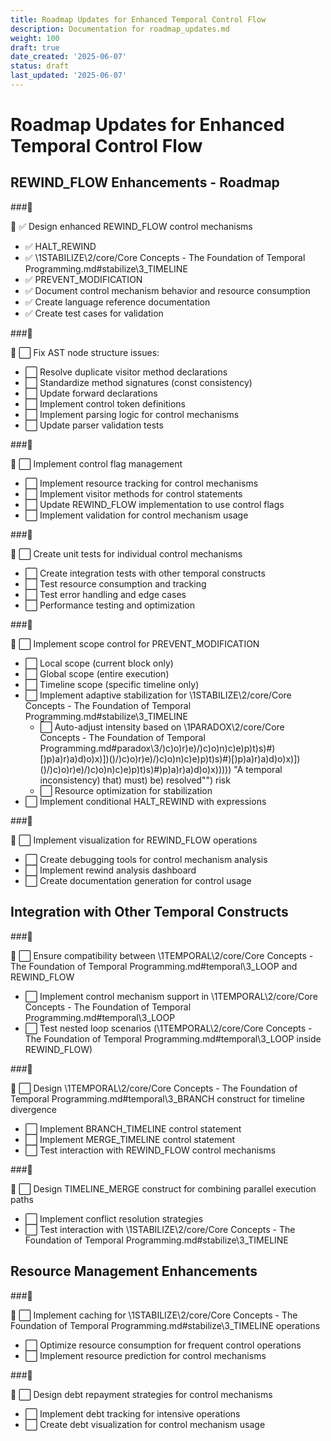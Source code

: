 ```yaml
---
title: Roadmap Updates for Enhanced Temporal Control Flow
description: Documentation for roadmap_updates.md
weight: 100
draft: true
date_created: '2025-06-07'
status: draft
last_updated: '2025-06-07'
---
```


# Roadmap Updates for Enhanced Temporal Control Flow

## REWIND_FLOW Enhancements - Roadmap

###

 ✅ Design enhanced REWIND_FLOW control mechanisms
  - ✅ HALT_REWIND
  - ✅ \1STABILIZE\2/core/Core Concepts - The Foundation of Temporal Programming.md#stabilize\3_TIMELINE
  - ✅ PREVENT_MODIFICATION
- ✅ Document control mechanism behavior and resource consumption
- ✅ Create language reference documentation
- ✅ Create test cases for validation

###

 ⬜ Fix AST node structure issues:
  - ⬜ Resolve duplicate visitor method declarations
  - ⬜ Standardize method signatures (const consistency)
  - ⬜ Update forward declarations
- ⬜ Implement control token definitions
- ⬜ Implement parsing logic for control mechanisms
- ⬜ Update parser validation tests

###

 ⬜ Implement control flag management
- ⬜ Implement resource tracking for control mechanisms
- ⬜ Implement visitor methods for control statements
- ⬜ Update REWIND_FLOW implementation to use control flags
- ⬜ Implement validation for control mechanism usage

###

 ⬜ Create unit tests for individual control mechanisms
- ⬜ Create integration tests with other temporal constructs
- ⬜ Test resource consumption and tracking
- ⬜ Test error handling and edge cases
- ⬜ Performance testing and optimization

###

 ⬜ Implement scope control for PREVENT_MODIFICATION
  - ⬜ Local scope (current block only)
  - ⬜ Global scope (entire execution)
  - ⬜ Timeline scope (specific timeline only)
- ⬜ Implement adaptive stabilization for \1STABILIZE\2/core/Core Concepts - The Foundation of Temporal Programming.md#stabilize\3_TIMELINE
  - ⬜ Auto-adjust intensity based on \1PARADOX\2/core/Core Concepts - The Foundation of Temporal Programming.md#paradox\3/)c)o)r)e)/)c)o)n)c)e)p)t)s)#)[)p)a)r)a)d)o)x)])()/)c)o)r)e)/)c)o)n)c)e)p)t)s)#)[)p)a)r)a)d)o)x)])()/)c)o)r)e)/)c)o)n)c)e)p)t)s)#)p)a)r)a)d)o)x))))) "A temporal inconsistency) that) must) be) resolved"") risk
  - ⬜ Resource optimization for stabilization
- ⬜ Implement conditional HALT_REWIND with expressions

###

 ⬜ Implement visualization for REWIND_FLOW operations
- ⬜ Create debugging tools for control mechanism analysis
- ⬜ Implement rewind analysis dashboard
- ⬜ Create documentation generation for control usage

## Integration with Other Temporal Constructs

###

 ⬜ Ensure compatibility between \1TEMPORAL\2/core/Core Concepts - The Foundation of Temporal Programming.md#temporal\3_LOOP and REWIND_FLOW
- ⬜ Implement control mechanism support in \1TEMPORAL\2/core/Core Concepts - The Foundation of Temporal Programming.md#temporal\3_LOOP
- ⬜ Test nested loop scenarios (\1TEMPORAL\2/core/Core Concepts - The Foundation of Temporal Programming.md#temporal\3_LOOP inside REWIND_FLOW)

###

 ⬜ Design \1TEMPORAL\2/core/Core Concepts - The Foundation of Temporal Programming.md#temporal\3_BRANCH construct for timeline divergence
- ⬜ Implement BRANCH_TIMELINE control statement
- ⬜ Implement MERGE_TIMELINE control statement
- ⬜ Test interaction with REWIND_FLOW control mechanisms

###

 ⬜ Design TIMELINE_MERGE construct for combining parallel execution paths
- ⬜ Implement conflict resolution strategies
- ⬜ Test interaction with \1STABILIZE\2/core/Core Concepts - The Foundation of Temporal Programming.md#stabilize\3_TIMELINE

## Resource Management Enhancements

###

 ⬜ Implement caching for \1STABILIZE\2/core/Core Concepts - The Foundation of Temporal Programming.md#stabilize\3_TIMELINE operations
- ⬜ Optimize resource consumption for frequent control operations
- ⬜ Implement resource prediction for control mechanisms

###

 ⬜ Design debt repayment strategies for control mechanisms
- ⬜ Implement debt tracking for intensive operations
- ⬜ Create debt visualization for control mechanism usage